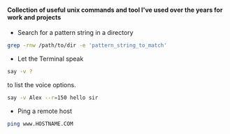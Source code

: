 #### Collection of useful unix commands and tool I've used over the years for work and projects

- Search for a pattern string in a directory

```bash
grep -rnw /path/to/dir -e 'pattern_string_to_match'
```

- Let the Terminal speak

```bash
say -v ?
```
 to list the voice options.
 
 ```bash
 say -v Alex --r=150 hello sir
 ```
 
 - Ping a remote host
 ```bash
 ping www.HOSTNAME.COM
 ```
